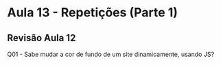 # Aula 13 - Repetições (Parte 1)

## Revisão Aula 12

Q01 - Sabe mudar a cor de fundo de um site dinamicamente, usando JS?
